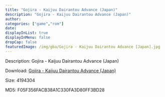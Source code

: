 ```yaml
---
title: "Gojira - Kaijuu Dairantou Advance (Japan)"
description: "Gojira - Kaijuu Dairantou Advance (Japan)"
author: 
categories: ["game","rom"]
date: 
displayInList: true
displayInMenu: false
dropCap: false
featuredImage: /img/gba/Gojira - Kaijuu Dairantou Advance [Japan].jpg
---
```


Description: Gojira - Kaijuu Dairantou Advance (Japan)

Download: <a style="text-decoration:underline;" href="https://mega.nz/#!vaIWDCrb!sK4vur8ycfx7LuCliCUtQzbQtjHmeU69qxHwC94qCfE" target = "_blank" rel = "nofollow" > Gojira - Kaijuu Dairantou Advance (Japan)</a>

Size: 4194304

MD5: F05F356FACB38A1C330FA3D80FF3BD28

